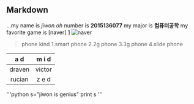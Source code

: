 Markdown
-----
...my name is *jiwon oh*
number is **2015136077**
my major is **컴퓨터공학**
my favorite game is [naver]
[1]
![naver](http://imgnews.naver.net/image/347/2016/05/26/2016052615514349777_20160526155454_1_99_20160526160609.jpg?type=w540)
>phone kind
1.smart phone
2.2g phone
3.3g phone
4.slide phone

|  a  d  |  m i d |
|:------:|:------:|
| draven | victor |
| rucian | z e d  |


'''python
s="jiwon is genius"
print s
'''

[1]: http://naver.com

